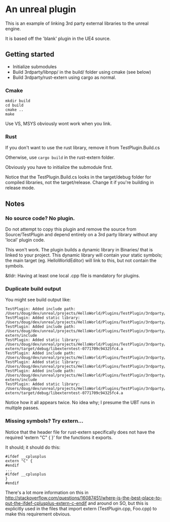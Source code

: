 # An unreal plugin

This is an example of linking 3rd party external libraries to the unreal engine.

It is based off the 'blank' plugin in the UE4 source.

## Getting started

- Initialize submodules
- Build 3rdparty/libnpp/ in the build/ folder using cmake (see below)
- Build 3rdparty/rust-extern using cargo as normal.

### Cmake

    mkdir build
    cd build
    cmake ..
    make

Use VS, MSYS obviously wont work when you link.

### Rust

If you don't want to use the rust library, remove it from TestPlugin.Build.cs

Otherwise, use `cargo build` in the rust-extern folder.

Obviously you have to initialize the submodule first.

Notice that the TestPlugin.Build.cs looks in the target/debug folder for
compiled libraries, not the target/release. Change it if you're building in
release mode.

## Notes

### No source code? No plugin.

Do not attempt to copy this plugin and remove the source from Source/TestPlugin
and depend entirely on a 3rd party library without any 'local' plugin code.

This won't work. The plugin builds a dynamic library in Binaries/ that is
linked to your project. This dynamic library will contain your static symbols;
the main target (eg. HelloWorldEditor) will link to this, but not contain the
symbols.

&tldr: Having at least one local .cpp file is mandatory for plugins.

### Duplicate build output

You might see build output like:

    TestPlugin: Added include path: /Users/doug/dev/unreal/projects/HelloWorld/Plugins/TestPlugin/3rdparty/libnpp/src
    TestPlugin: Added static library: /Users/doug/dev/unreal/projects/HelloWorld/Plugins/TestPlugin/3rdparty/libnpp/build/libnpp.a
    TestPlugin: Added include path: /Users/doug/dev/unreal/projects/HelloWorld/Plugins/TestPlugin/3rdparty/rust-extern/include
    TestPlugin: Added static library: /Users/doug/dev/unreal/projects/HelloWorld/Plugins/TestPlugin/3rdparty/rust-extern/target/debug/libexterntest-0771709c94325fc4.a
    TestPlugin: Added include path: /Users/doug/dev/unreal/projects/HelloWorld/Plugins/TestPlugin/3rdparty/libnpp/src
    TestPlugin: Added static library: /Users/doug/dev/unreal/projects/HelloWorld/Plugins/TestPlugin/3rdparty/libnpp/build/libnpp.a
    TestPlugin: Added include path: /Users/doug/dev/unreal/projects/HelloWorld/Plugins/TestPlugin/3rdparty/rust-extern/include
    TestPlugin: Added static library: /Users/doug/dev/unreal/projects/HelloWorld/Plugins/TestPlugin/3rdparty/rust-extern/target/debug/libexterntest-0771709c94325fc4.a

Notice how it all appears twice. No idea why; I presume the UBT runs in multiple passes.

### Missing symbols? Try extern...

Notice that the header file for rust-extern specifically does not have the required
'extern "C" { }' for the functions it exports.

It should; it should do this:

    #ifdef __cplusplus
    extern "C" {
    #endif
    ...
    #ifdef __cplusplus
    }
    #endif

There's a lot more information on this in http://stackoverflow.com/questions/16087451/where-is-the-best-place-to-put-the-ifdef-cplusplus-extern-c-endif
and around on SO, but this is explicitly used in the files that import extern (TestPlugin.cpp, Foo.cpp)
to make this requirement obvious.

